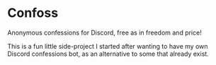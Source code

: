 # Confoss

Anonymous confessions for Discord, free as in freedom and price!

This is a fun little side-project I started after wanting to have my own Discord confessions bot, as an alternative to some that already exist.

